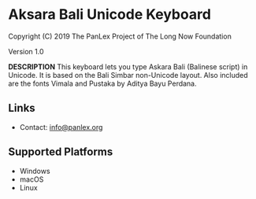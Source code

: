 Aksara Bali Unicode Keyboard
============================

Copyright (C) 2019 The PanLex Project of The Long Now Foundation

Version 1.0

__DESCRIPTION__
This keyboard lets you type Askara Bali (Balinese script) in Unicode. It is based on the Bali Simbar non-Unicode layout. Also included are the fonts Vimala and Pustaka by Aditya Bayu Perdana.

Links
-----

 * Contact:  <info@panlex.org>

Supported Platforms
-------------------
 * Windows
 * macOS
 * Linux

